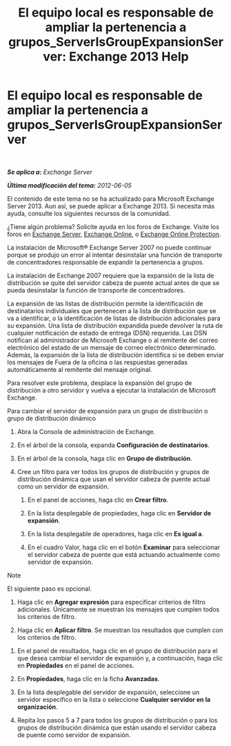 ﻿---
title: 'El equipo local es responsable de ampliar la pertenencia a grupos_ServerIsGroupExpansionServer: Exchange 2013 Help'
TOCTitle: El equipo local es responsable de ampliar la pertenencia a grupos_ServerIsGroupExpansionServer
ms:assetid: 52872561-60e6-4f3d-bbc6-6de0edf74b09
ms:mtpsurl: https://technet.microsoft.com/es-es/library/ms.exch.setupreadiness.serverisgroupexpansionserver(v=EXCHG.150)
ms:contentKeyID: 48268127
ms.date: 05/22/2018
mtps_version: v=EXCHG.150
ms.translationtype: MT
---

# El equipo local es responsable de ampliar la pertenencia a grupos\_ServerIsGroupExpansionServer

 

_**Se aplica a:** Exchange Server_

_**Última modificación del tema:** 2012-06-05_

El contenido de este tema no se ha actualizado para Microsoft Exchange Server 2013. Aun así, se puede aplicar a Exchange 2013. Si necesita más ayuda, consulte los siguientes recursos de la comunidad.

¿Tiene algún problema? Solicite ayuda en los foros de Exchange. Visite los foros en [Exchange Server](https://go.microsoft.com/fwlink/p/?linkid=60612), [Exchange Online](https://go.microsoft.com/fwlink/p/?linkid=267542), o [Exchange Online Protection](https://go.microsoft.com/fwlink/p/?linkid=285351).

La instalación de Microsoft® Exchange Server 2007 no puede continuar porque se produjo un error al intentar desinstalar una función de transporte de concentradores responsable de expandir la pertenencia a grupos.

La instalación de Exchange 2007 requiere que la expansión de la lista de distribución se quite del servidor cabeza de puente actual antes de que se pueda desinstalar la función de transporte de concentradores.

La expansión de las listas de distribución permite la identificación de destinatarios individuales que pertenecen a la lista de distribución que se va a identificar, o la identificación de listas de distribución adicionales para su expansión. Una lista de distribución expandida puede devolver la ruta de cualquier notificación de estado de entrega (DSN) requerida. Las DSN notifican al administrador de Microsoft Exchange o al remitente del correo electrónico del estado de un mensaje de correo electrónico determinado. Además, la expansión de la lista de distribución identifica si se deben enviar los mensajes de Fuera de la oficina o las respuestas generadas automáticamente al remitente del mensaje original.

Para resolver este problema, desplace la expansión del grupo de distribución a otro servidor y vuelva a ejecutar la instalación de Microsoft Exchange.

Para cambiar el servidor de expansión para un grupo de distribución o grupo de distribución dinámico

1.  Abra la Consola de administración de Exchange.

2.  En el árbol de la consola, expanda **Configuración de destinatarios**.

3.  En el árbol de la consola, haga clic en **Grupo de distribución**.

4.  Cree un filtro para ver todos los grupos de distribución y grupos de distribución dinámica que usan el servidor cabeza de puente actual como un servidor de expansión.
    
    1.  En el panel de acciones, haga clic en **Crear filtro**.
    
    2.  En la lista desplegable de propiedades, haga clic en **Servidor de expansión**.
    
    3.  En la lista desplegable de operadores, haga clic en **Es igual a**.
    
    4.  En el cuadro Valor, haga clic en el botón **Examinar** para seleccionar el servidor cabeza de puente que está actuando actualmente como servidor de expansión.


> [!NOTE]
> El siguiente paso es opcional.



1.  Haga clic en **Agregar expresión** para especificar criterios de filtro adicionales. Únicamente se muestran los mensajes que cumplen todos los criterios de filtro.

2.  Haga clic en **Aplicar filtro**. Se muestran los resultados que cumplen con los criterios de filtro.

<!-- end list -->

1.  En el panel de resultados, haga clic en el grupo de distribución para el que desea cambiar el servidor de expansión y, a continuación, haga clic en **Propiedades** en el panel de acciones.

2.  En **Propiedades**, haga clic en la ficha **Avanzadas**.

3.  En la lista desplegable del servidor de expansión, seleccione un servidor específico en la lista o seleccione **Cualquier servidor en la organización**.

4.  Repita los pasos 5 a 7 para todos los grupos de distribución o para los grupos de distribución dinámica que están usando el servidor cabeza de puente como servidor de expansión.

